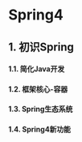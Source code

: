 # Spring4

## 1. 初识Spring

#### 1.1. 简化Java开发

#### 1.2. 框架核心-容器

#### 1.3. Spring生态系统

#### 1.4. Spring4新功能
